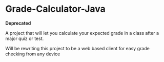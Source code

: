 # Grade-Calculator-Java
**Deprecated**

A project that will let you calculate your expected grade in a class after a major quiz or test.

Will be rewriting this project to be a web based client for easy grade checking from any device
